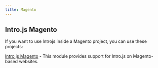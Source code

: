```yaml
---
title: Magento
---
```


## Intro.js Magento

If you want to use Introjs inside a Magento project, you can use these projects:

[Intro.js Magento](https://bitbucket.org/rxmodules-development/rixxo-introjs) - This module provides support for Intro.js on Magento-based websites.
